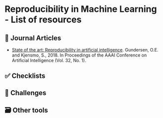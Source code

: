 # Reproducibility in Machine Learning - List of resources

## :page_facing_up: Journal Articles
- [State of the art: Reproducibility in artificial intelligence](https://www.aaai.org/GuideBook2018/17248-73943-GB.pdf).
Gundersen, O.E. and Kjensmo, S., 2018. 
In Proceedings of the AAAI Conference on Artificial Intelligence (Vol. 32, No. 1).

## :white_check_mark: Checklists

## :checkered_flag: Challenges

## :card_file_box: Other tools